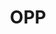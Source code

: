 ---
# This topic lives at
# https://digital.gov/topics/opp

# Topic Title
title: "OPP"

# description — keep it short and clear
summary: ""

# Weight
weight: 1

# For more information on managing topics,
# see https://github.com/GSA/digitalgov.gov/wiki/topics
---